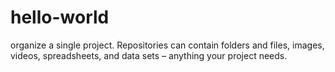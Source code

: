 # hello-world
organize a single project. Repositories can contain folders and files, images, videos, spreadsheets, and data sets – anything your project needs.
